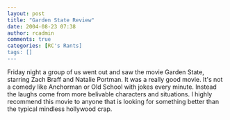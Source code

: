 ```yaml
---
layout: post
title: "Garden State Review"
date: 2004-08-23 07:38
author: rcadmin
comments: true
categories: [RC's Rants]
tags: []
---
```

Friday night a group of us went out and saw the movie Garden State, starring Zach Braff and Natalie Portman. It was a really good movie. It's not a comedy like Anchorman or Old School with jokes every minute. Instead the laughs come from more belivable characters and situations. I highly recommend this movie to anyone that is looking for something better than the typical mindless hollywood crap.
